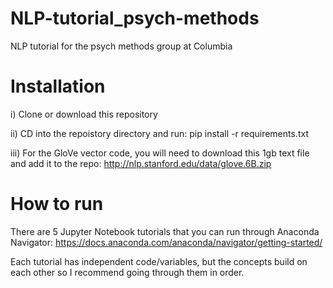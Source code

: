 # NLP-tutorial_psych-methods
NLP tutorial for the psych methods group at Columbia

# Installation

i) Clone or download this repository

ii) CD into the repoistory directory and run: pip install -r requirements.txt

iii) For the GloVe vector code, you will need to download this 1gb text file and add it to the repo: http://nlp.stanford.edu/data/glove.6B.zip


# How to run

There are 5 Jupyter Notebook tutorials that you can run through Anaconda Navigator:   https://docs.anaconda.com/anaconda/navigator/getting-started/

Each tutorial has independent code/variables, but the concepts build on each other so I recommend going through them in order. 
